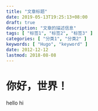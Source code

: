 ```yaml
---
title: "文章标题"
date: 2019-05-13T19:25:13+08:00
draft: true
description: "文章的描述信息"
tags: [ "标签1", "标签2", "标签3" ]
categories: [ "分类1", "分类2" ]
keywords: [ "Hugo", "keyword" ]
date: 2012-12-12
lastmod: 2018-08-08
---
```


# 你好，世界！

hello
hi
